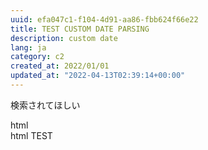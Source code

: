 ```yaml
---
uuid: efa047c1-f104-4d91-aa86-fbb624f66e22
title: TEST CUSTOM DATE PARSING
description: custom date
lang: ja
category: c2
created_at: 2022/01/01
updated_at: "2022-04-13T02:39:14+00:00"
---
```


検索されてほしい

<!-- comment -->

<!-- 
multiline
comment
-->

<summary><detail>html</detail></summary>

<summary>
    <detail>html</detail>
    TEST
</summary>